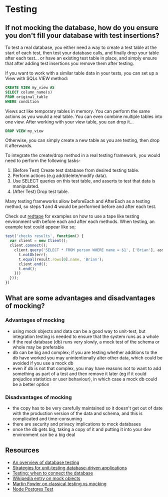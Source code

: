 # Testing

## If not mocking the database, how do you ensure you don't fill your database with test insertions?

To test a real database, you either need a way to create a test table at the start of each test, then test your database calls, and finally drop your table after each test... or have an existing test table in place, and simply ensure that after adding test insertions you remove them after testing.

If you want to work with a similar table data in your tests, you can set up a View with SQLs VIEW method:
```sql
CREATE VIEW my_view AS
SELECT column_name(s)
FROM original_table
WHERE condition
```
Views act like temporary tables in memory. You can perform the same actions as you would a real table. You can even combine multiple tables into one view. After working with your view table, you can drop it...
```sql
DROP VIEW my_view
```

Otherwise, you can simply create a new table as you are testing, then drop it afterwards.

To integrate the create/drop method in a real testing framework, you would need to perform the following tasks-
1. (Before Test) Create test database from desired testing table.
2. Perform actions (e.g add/delete/modify data).
3. Use SELECT queries on this test table, and asserts to test that data is manipulated.
4. (After Test) Drop test table.

Many testing frameworks allow beforeEach and AfterEach as a testing method, so steps **1** and **4** would be performed before and after each test.

Check out [redtape](https://github.com/eugeneware/redtape) for examples on how to use a tape like testing environment with before each and after each methods. When testing, an example test could appear like so;
```javascript
test('checks results', function() {
  var client = new Client();
  client.connect();
    client.query('SELECT * FROM person WHERE name = $1', ['Brian'], assert.calls(function(err, result) {
      t.notOk(err);
      t.equal(result.rows[0].name, 'Brian');
      client.end();
      t.end();
    }))
  }));
})
```

## What are some advantages and disadvantages of mocking?
### Advantages of mocking
- using mock objects and data can be a good way to unit-test, but integration testing is needed to ensure that the system runs as a whole
- if the real database (db) runs very slowly, a mock test of the schema or whole may be preferable
- db can be big and complex; if you are testing whether additions to the db have worked you may unintentionally alter other data, which could be avoided if you use a mock db
- even if db is not that complex, you may have reasons not to want to add something as part of a test and then remove it later (eg if it could prejudice statistics or user behaviour), in which case a mock db could be a better option

### Disadvantages of mocking
- the copy has to be very carefully maintained so it doesn't get out of date with the production version of the data and schema, and this is complicated and time-consuming
- there are security and privacy implications to mock databases
- once the db gets big, taking a copy of it and putting it into your dev environment can be a big deal

## Resources
- [An overview of database testing](http://www.softwaretestinghelp.com/database-testing-process/)
- [Strategies for unit-testing database-driven applications](http://stackoverflow.com/questions/145131/whats-the-best-strategy-for-unit-testing-database-driven-applications)
- [Testing: when to connect the database](http://softwareengineering.stackexchange.com/questions/206539/unit-tests-and-databases-at-which-point-do-i-actually-connect-to-the-database)
- [Wikipedia entry on mock objects](https://en.wikipedia.org/wiki/Mock_object)
- [Martin Fowler on classical testing vs mocking](http://martinfowler.com/articles/mocksArentStubs.html)
- [Node Postgres Test](https://www.npmjs.com/package/pgtest)
